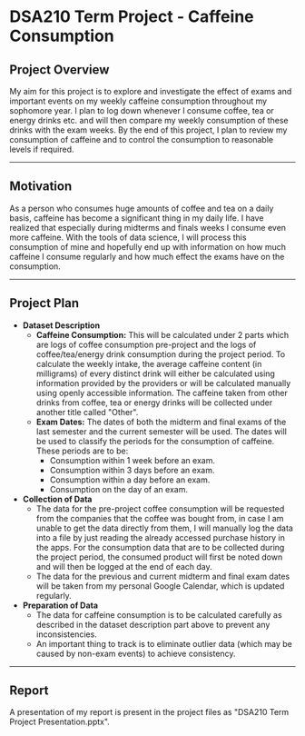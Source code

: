 # DSA210 Term Project - Caffeine Consumption

## Project Overview
 My aim for this project is to explore and investigate the effect of exams and important events on my weekly caffeine consumption throughout my sophomore year. I plan to log down whenever I consume coffee, tea or energy drinks etc. and will then compare my weekly consumption of these drinks with the exam weeks. By the end of this project, I plan to review my consumption of caffeine and to control the consumption to reasonable levels if required.
 
---
## Motivation
 As a person who consumes huge amounts of coffee and tea on a daily basis, caffeine has become a significant thing in my daily life. I have realized that especially during midterms and finals weeks I consume even more caffeine. With the tools of data science, I will process this consumption of mine and hopefully end up with information on how much caffeine I consume regularly and how much effect the exams have on the consumption.
 
---
## Project Plan

 - **Dataset Description**
   - **Caffeine Consumption:** This will be calculated under 2 parts which are logs of coffee consumption pre-project and the logs of coffee/tea/energy drink consumption during the project period. To calculate the weekly intake, the average caffeine content (in milligrams) of every distinct drink will either be calculated using information provided by the providers or will be calculated manually using openly accessible information. The caffeine taken from other drinks from coffee, tea or energy drinks will be collected under another title called "Other".
   - **Exam Dates:** The dates of both the midterm and final exams of the last semester and the current semester will be used. The dates will be used to classify the periods for the consumption of caffeine. These periods are to be:
     - Consumption within 1 week before an exam.
     - Consumption within 3 days before an exam.
     - Consumption within a day before an exam.
     - Consumption on the day of an exam.
- **Collection of Data**
  - The data for the pre-project coffee consumption will be requested from the companies that the coffee was bought from, in case I am unable to get the data directly from them, I will manually log the data into a file by just reading the already accessed purchase history in the apps. For the consumption data that are to be collected during the project period, the consumed product will first be noted down and will then be logged at the end of each day.
  - The data for the previous and current midterm and final exam dates will be taken from my personal Google Calendar, which is updated regularly.
- **Preparation of Data**
  - The data for caffeine consumption is to be calculated carefully as described in the dataset description part above to prevent any inconsistencies.
  - An important thing to track is to eliminate outlier data (which may be caused by non-exam events) to achieve consistency.
---
## Report
A presentation of my report is present in the project files as "DSA210 Term Project Presentation.pptx".
